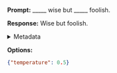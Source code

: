 **Prompt:**
_____ wise but _____ foolish.

**Response:**
Wise but foolish.

<details><summary>Metadata</summary>

- Duration: 549 ms
- Datetime: 2023-09-02T22:21:13.639437
- Model: gpt-3.5-turbo-0613

</details>

**Options:**
```json
{"temperature": 0.5}
```

